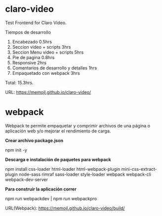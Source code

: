 # claro-video
Test Frontend for Claro Video.

Tiempos de desarrollo
1. Encabezado 0.5hrs
2. Seccion video + scripts 3hrs
3. Seccion Menu video + scripts 5hrs
4. Pie de pagina 0.8hrs
5. Responsive 2hrs
6. Comentarios de desarrollo y detalles 1hrs
7. Empaquetado con webpack 3hrs

Total: 15.3hrs.

URL: https://memojl.github.io/claro-video/

# webpack

Webpack te permite empaquetar y comprimir archivos de una página o aplicación web y/o mejorar el rendimiento de carga. 

**Crear archivo package.json**

npm init -y

**Descarga e instalación de paquetes para webpack** 

npm install css-loader html-loader html-webpack-plugin mini-css-extract-plugin node-sass rimraf sass-loader style-loader webpack webpack-cli webpack-dev-server

**Para construir la aplicación correr**

npm run webpackdev | npm run webpackpro

URL(Webpack): https://memojl.github.io/claro-video/build/
